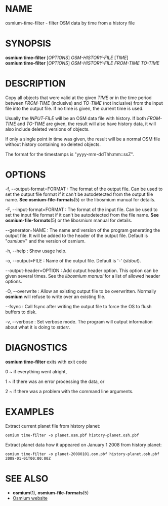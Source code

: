 
# NAME

osmium-time-filter - filter OSM data by time from a history file


# SYNOPSIS

**osmium time-filter** \[*OPTIONS*\] *OSM-HISTORY-FILE* \[*TIME*\]\
**osmium time-filter** \[*OPTIONS*\] *OSM-HISTORY-FILE* *FROM-TIME* *TO-TIME*


# DESCRIPTION

Copy all objects that were valid at the given *TIME* or in the time period
between *FROM-TIME* (inclusive) and *TO-TIME* (not inclusive) from the input
file into the output file.  If no time is given, the current time is used.

Usually the *INPUT-FILE* will be an OSM data file with history. If both *FROM-TIME*
and *TO-TIME* are given, the result will also have history data, it will also
include deleted versions of objects.

If only a single point in time was given, the result will be a normal OSM file
without history containing no deleted objects.

The format for the timestamps is "yyyy-mm-ddThh:mm::ssZ".


# OPTIONS

-f, --output-format=FORMAT
:   The format of the output file. Can be used to set the output file format
    if it can't be autodetected from the output file name.
    **See osmium-file-formats**(5) or the libosmium manual for details.

-F, --input-format=FORMAT
:   The format of the input file. Can be used to set the input file format
    if it can't be autodetected from the file name.
    **See osmium-file-formats**(5) or the libosmium manual for details.

--generator=NAME
:   The name and version of the program generating the output file. It will be
    added to the header of the output file. Default is "*osmium/*" and the version
    of osmium.

-h, --help
:   Show usage help.

-o, --output=FILE
:   Name of the output file. Default is '-' (*stdout*).

--output-header=OPTION
:   Add output header option. This option can be given several times. See the
    *libosmium manual* for a list of allowed header options.

-O, --overwrite
:   Allow an existing output file to be overwritten. Normally **osmium** will
    refuse to write over an existing file.

--fsync
:   Call fsync after writing the output file to force the OS to flush buffers
    to disk.

-v, --verbose
:   Set verbose mode. The program will output information about what it is
    doing to *stderr*.


# DIAGNOSTICS

**osmium time-filter** exits with exit code

0
  ~ if everything went alright,

1
  ~ if there was an error processing the data, or

2
  ~ if there was a problem with the command line arguments.


# EXAMPLES

Extract current planet file from history planet:

    osmium time-filter -o planet.osm.pbf history-planet.osh.pbf

Extract planet data how it appeared on January 1 2008 from history planet:

    osmium time-filter -o planet-20080101.osm.pbf history-planet.osh.pbf 2008-01-01T00:00:00Z


# SEE ALSO

* **osmium**(1), **osmium-file-formats**(5)
* [Osmium website](http://osmcode.org/osmium)

